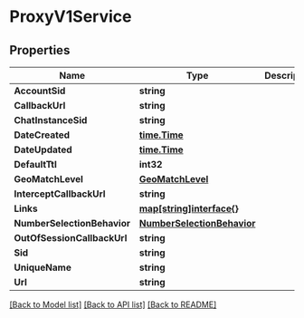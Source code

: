 # ProxyV1Service

## Properties

Name | Type | Description | Notes
------------ | ------------- | ------------- | -------------
**AccountSid** | **string** |  | [optional] 
**CallbackUrl** | **string** |  | [optional] 
**ChatInstanceSid** | **string** |  | [optional] 
**DateCreated** | [**time.Time**](time.Time.md) |  | [optional] 
**DateUpdated** | [**time.Time**](time.Time.md) |  | [optional] 
**DefaultTtl** | **int32** |  | [optional] 
**GeoMatchLevel** | [**GeoMatchLevel**](geo_match_level.md) |  | [optional] 
**InterceptCallbackUrl** | **string** |  | [optional] 
**Links** | [**map[string]interface{}**](.md) |  | [optional] 
**NumberSelectionBehavior** | [**NumberSelectionBehavior**](number_selection_behavior.md) |  | [optional] 
**OutOfSessionCallbackUrl** | **string** |  | [optional] 
**Sid** | **string** |  | [optional] 
**UniqueName** | **string** |  | [optional] 
**Url** | **string** |  | [optional] 

[[Back to Model list]](../README.md#documentation-for-models) [[Back to API list]](../README.md#documentation-for-api-endpoints) [[Back to README]](../README.md)


